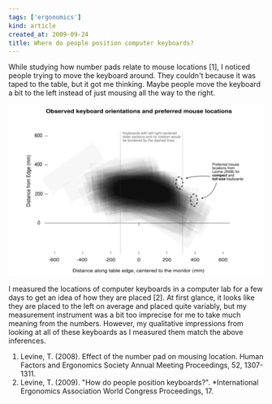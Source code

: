 ```yaml
---
tags: ['ergonomics']
kind: article
created_at: 2009-09-24
title: Where do people position computer keyboards?
---
```

While studying how number pads relate to mouse locations [1],
I noticed people trying to move the keyboard around. They couldn't because it
was taped to the table, but it got me thinking. Maybe people move the keyboard
a bit to the left instead of just mousing all the way to the right.

![Plot of keyboard locations on a desk showing a wide range of placements](placements.png)

I measured the locations of computer keyboards in a computer lab for a few days
to get an idea of how they are placed [2]. At first glance, it looks like they are
placed to the left on average and placed quite variably, but my measurement
instrument was a bit too imprecise for me to take much meaning from the numbers.
However, my qualitative impressions from looking at all of these keyboards as I
measured them match the above inferences.

1. Levine, T. (2008). Effect of the number pad on mousing location. Human Factors and Ergonomics Society Annual Meeting Proceedings, 52, 1307-1311.
2. Levine, T. (2009). "How do people position keyboards?". *International Ergonomics Association World Congress Proceedings, 17.
